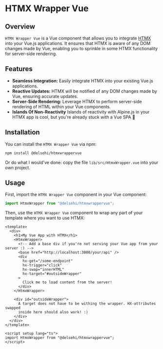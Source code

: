# HTMX Wrapper Vue

## Overview

`HTMX Wrapper Vue` is a Vue component that allows you to integrate [HTMX](https://htmx.org/) into your Vue.js applications. It ensures that HTMX is aware of any DOM changes made by Vue, enabling you to sprinkle in some HTMX functionality for server-side rendering.

## Features

- **Seamless Integration:** Easily integrate HTMX into your existing Vue.js applications.
- **Reactive Updates:** HTMX will be notified of any DOM changes made by Vue, ensuring accurate updates.
- **Server-Side Rendering:** Leverage HTMX to perform server-side rendering of HTML within your Vue components.
- **Islands Of Non-Reactivity** Islands of reactivity with Alpine.js in your HTMX app is cool, but you're already stuck with a Vue SPA 💸

## Installation

You can install the `HTMX Wrapper Vue` via npm:

```bash
npm install @delsehi/htmxwrappervue
```

Or do what I would've done: copy the file `lib/src/HtmxWrapper.vue` into your own project. 

## Usage

First, import the `HTMX Wrapper Vue` component in your Vue component:

```javascript
import HtmxWrapper from "@delsehi/htmxwrappervue";
```

Then, use the `HTMX Wrapper Vue` component to wrap any part of your template where you want to use HTMX:

```vue
<template>
  <div>
    <h1>My Vue App with HTMX</h1>
    <HtmxWrapper>
      <!-- Add a base div if you're not serving your Vue app from your server :) -->
      <base href="http://localhost:3000/your/api" />
      <div
        hx-get="/some-endpoint"
        hx-trigger="click"
        hx-swap="innerHTML"
        hx-target="#outsideWrapper"
      >
        Click me to load content from the server!
      </div>
    </HtmxWrapper>

    <div id="outsideWrapper">
      A target does not have to be withing the wrapper. HX-attributes swapped
      inside here should also work! :)
    </div>
  </div>
</template>

<script setup lang="ts">
import HtmxWrapper from "@delsehi/htmxwrappervue";
</script>
```
